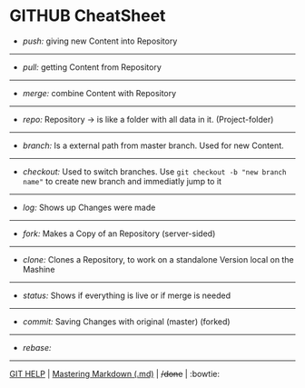 # **GITHUB CheatSheet**

- *push:* giving new Content into Repository

---
- *pull:* getting Content from Repository

---
- *merge:* combine Content with Repository

---
- *repo:* Repository -> is like a folder with all data in it. (Project-folder)

---
- *branch:* Is a external path from master branch. Used for new Content.

---
- *checkout:* Used to switch branches. Use `git checkout -b "new branch name"` to create new branch and immediatly jump to it

---
- *log:* Shows up Changes were made

---
- *fork:* Makes a Copy of an Repository (server-sided)

---
- *clone:* Clones a Repository, to work on a standalone Version local on the Mashine

---
- *status:* Shows if everything is live or if merge is needed

---
- *commit:* Saving Changes with original (master) (forked)

---
- *rebase:*

---
[GIT HELP](https://git-scm.com/docs) |
[Mastering Markdown (.md)](https://guides.github.com/features/mastering-markdown/) |
~~/done~~ |
:bowtie:
